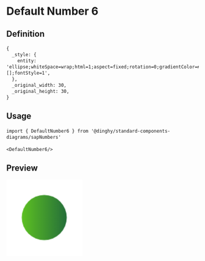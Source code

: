 # Default Number 6

## Definition

```
{
  _style: { 
    entity: 'ellipse;whiteSpace=wrap;html=1;aspect=fixed;rotation=0;gradientColor=#256F3A;strokeColor=none;gradientDirection=east;fillColor=#5DC122;rounded=0;pointerEvents=0;fontFamily=Helvetica;fontSize=16;fontColor=#FFFFFF;spacingTop=4;spacingBottom=4;spacingLeft=4;spacingRight=4;points=[];fontStyle=1',
  },
  _original_width: 30,
  _original_height: 30,
}
```

## Usage

```
import { DefaultNumber6 } from '@dinghy/standard-components-diagrams/sapNumbers'

<DefaultNumber6/>
```

## Preview

<img src="./default-number-6.png" width="200"/>
